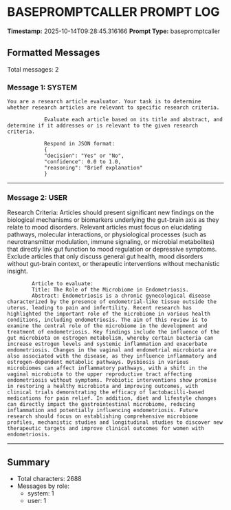 # BASEPROMPTCALLER PROMPT LOG
**Timestamp:** 2025-10-14T09:28:45.316166
**Prompt Type:** basepromptcaller

## Formatted Messages
Total messages: 2

### Message 1: SYSTEM

```
You are a research article evaluator. Your task is to determine whether research articles are relevant to specific research criteria.

            Evaluate each article based on its title and abstract, and determine if it addresses or is relevant to the given research criteria.

            Respond in JSON format:
            {
            "decision": "Yes" or "No",
            "confidence": 0.0 to 1.0,
            "reasoning": "Brief explanation"
            }
```

---

### Message 2: USER

Research Criteria: Articles should present significant new findings on the biological mechanisms or biomarkers underlying the gut-brain axis as they relate to mood disorders. Relevant articles must focus on elucidating pathways, molecular interactions, or physiological processes (such as neurotransmitter modulation, immune signaling, or microbial metabolites) that directly link gut function to mood regulation or depressive symptoms. Exclude articles that only discuss general gut health, mood disorders without gut-brain context, or therapeutic interventions without mechanistic insight.

            Article to evaluate:
            Title: The Role of the Microbiome in Endometriosis.
            Abstract: Endometriosis is a chronic gynecological disease characterized by the presence of endometrial-like tissue outside the uterus, leading to pain and infertility. Recent research has highlighted the important role of the microbiome in various health conditions, including endometriosis. The aim of this review is to examine the central role of the microbiome in the development and treatment of endometriosis. Key findings include the influence of the gut microbiota on estrogen metabolism, whereby certain bacteria can increase estrogen levels and systemic inflammation and exacerbate endometriosis. Changes in the vaginal and endometrial microbiota are also associated with the disease, as they influence inflammatory and estrogen-dependent metabolic pathways. Dysbiosis in various microbiomes can affect inflammatory pathways, with a shift in the vaginal microbiota to the upper reproductive tract affecting endometriosis without symptoms. Probiotic interventions show promise in restoring a healthy microbiota and improving outcomes, with clinical trials demonstrating the efficacy of lactobacilli-based medications for pain relief. In addition, diet and lifestyle changes can directly impact the gastrointestinal microbiome, reducing inflammation and potentially influencing endometriosis. Future research should focus on establishing comprehensive microbiome profiles, mechanistic studies and longitudinal studies to discover new therapeutic targets and improve clinical outcomes for women with endometriosis.

---

## Summary
- Total characters: 2688
- Messages by role:
  - system: 1
  - user: 1